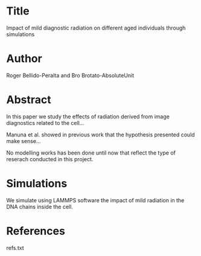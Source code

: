 # Title
Impact of mild diagnostic radiation on different aged individuals through simulations

# Author
Roger Bellido-Peralta and Bro Brotato-AbsoluteUnit

# Abstract
In this paper we study the effects of radiation derived from image diagnostics related to the cell...

Manuna et al. showed in previous work that the hypothesis presented could make sense...

No modelling works has been done until now that reflect the type of reserach conducted in this project.

# Simulations
We simulate using LAMMPS software the impact of mild radiation in the DNA chains inside the cell. 

# References
refs.txt
